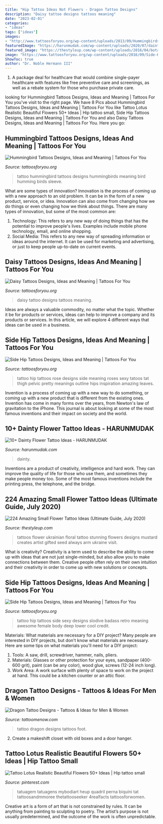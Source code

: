 ```yaml
---
title: "Hip Tattoo Ideas Not Flowers - Dragon Tattoo Designs"
description: "Daisy tattoo designs tattoos meaning"
date: "2023-02-01"
categories:
- "ideas"
tags: ["ideas"]
images:
- "http://www.tattoosforyou.org/wp-content/uploads/2013/09/Hummingbirds-Tattoo-768x1024.jpg"
featuredImage: "https://harunmudak.com/wp-content/uploads/2020/07/dainty-flower-tattos-2-768x1024.png"
featured_image: "https://thestyleup.com/wp-content/uploads/2016/04/botanical-tattoos008-2.jpg"
image: "https://www.tattoosforyou.org/wp-content/uploads/2016/09/Side-Hip-Tattoo-Ideas.jpg"
ShowToc: true
author: "Dr. Noble Hermann III"
---
```



1) A package deal for healthcare that would combine single-payer healthcare with features like free preventive care and screenings, as well as a rebate system for those who purchase private care.

	

		
looking for Hummingbird Tattoos Designs, Ideas and Meaning | Tattoos For You you've visit to the right page. We have 8 Pics about Hummingbird Tattoos Designs, Ideas and Meaning | Tattoos For You like Tattoo Lotus Realistic Beautiful Flowers 50+ Ideas | Hip tattoo small, Side Hip Tattoos Designs, Ideas and Meaning | Tattoos For You and also Daisy Tattoos Designs, Ideas and Meaning | Tattoos For You. Here you go:
		
    
## Hummingbird Tattoos Designs, Ideas And Meaning | Tattoos For You

<img loading=lazy src="http://www.tattoosforyou.org/wp-content/uploads/2013/09/Hummingbirds-Tattoo-768x1024.jpg" onerror="this.onerror=null;this.src='https://tse4.mm.bing.net/th?id=OIP.ibgnvKZOpEhjALFdHakTvgHaJ4&amp;pid=15.1';" alt="Hummingbird Tattoos Designs, Ideas and Meaning | Tattoos For You">

_Source: tattoosforyou.org_

>tattoo hummingbird tattoos designs hummingbirds meaning bird humming birds sleeve. 

	

What are some types of innovation?
Innovation is the process of coming up with a new approach to an old problem. It can be in the form of a new product, service, or idea. Innovation can also come from changing how we do things or even changing how we think about things. There are many types of innovation, but some of the most common are: 
1) Technology: This refers to any new way of doing things that has the potential to improve people's lives. Examples include mobile phone technology, email, and online shopping. 
2) Social Media: This refers to any new way of spreading information or ideas around the internet. It can be used for marketing and advertising, or just to keep people up-to-date on current events.

    
## Daisy Tattoos Designs, Ideas And Meaning | Tattoos For You

<img loading=lazy src="http://www.tattoosforyou.org/wp-content/uploads/2013/10/Daisy-Tattoo.jpg" onerror="this.onerror=null;this.src='https://tse1.mm.bing.net/th?id=OIP.l5xNCrVBqTDKo6F5hl-LGAHaFj&amp;pid=15.1';" alt="Daisy Tattoos Designs, Ideas and Meaning | Tattoos For You">

_Source: tattoosforyou.org_

>daisy tattoo designs tattoos meaning. 

	

Ideas are always a valuable commodity, no matter what the topic. Whether it be for products or services, ideas can help to improve a company and its products or services. In this article, we will explore 4 different ways that ideas can be used in a business.

    
## Side Hip Tattoos Designs, Ideas And Meaning | Tattoos For You

<img loading=lazy src="https://www.tattoosforyou.org/wp-content/uploads/2016/02/Tattoos-on-Hip-Side.jpg" onerror="this.onerror=null;this.src='https://tse4.mm.bing.net/th?id=OIP.gsCykqA-P7OizC4L_oDQAQHaJ6&amp;pid=15.1';" alt="Side Hip Tattoos Designs, Ideas and Meaning | Tattoos For You">

_Source: tattoosforyou.org_

>tattoo hip tattoos rose designs side meaning roses sexy tatoos tat thigh pelvic pretty meanings outline hips inspiration amazing leaves. 

	

Invention is a process of coming up with a new way to do something, or coming up with a new product that is different from the existing ones. Invention has come in many forms over the years, from Newton's law of gravitation to the iPhone. This journal is about looking at some of the most famous inventions and their impact on society and the world.

    
## 10+ Dainty Flower Tattoo Ideas - HARUNMUDAK

<img loading=lazy src="https://harunmudak.com/wp-content/uploads/2020/07/dainty-flower-tattos-2-768x1024.png" onerror="this.onerror=null;this.src='https://tse4.mm.bing.net/th?id=OIP.LUeQDHh7uaoJMOlmkbICJQHaJ4&amp;pid=15.1';" alt="10+ Dainty Flower Tattoo Ideas - HARUNMUDAK">

_Source: harunmudak.com_

>dainty. 

	

Inventions are a product of creativity, intelligence and hard work. They can improve the quality of life for those who use them, and sometimes they make people money too. Some of the most famous inventions include the printing press, the telephone, and the bridge.

    
## 224 Amazing Small Flower Tattoo Ideas (Ultimate Guide, July 2020)

<img loading=lazy src="https://thestyleup.com/wp-content/uploads/2016/04/botanical-tattoos008-2.jpg" onerror="this.onerror=null;this.src='https://tse3.mm.bing.net/th?id=OIP.22SEAE-4RKs8mXVPBUjVtQHaHa&amp;pid=15.1';" alt="224 Amazing Small Flower Tattoo Ideas (Ultimate Guide, July 2020)">

_Source: thestyleup.com_

>tattoos flower ukrainian floral tattoo stunning flowers designs mustard creates artist gifted seed always arm ukraine visit. 

	

What is creativity?
Creativity is a term used to describe the ability to come up with ideas that are not just single-minded, but also allow you to make connections between them. Creative people often rely on their own intuition and their creativity in order to come up with new solutions or concepts.

    
## Side Hip Tattoos Designs, Ideas And Meaning | Tattoos For You

<img loading=lazy src="https://www.tattoosforyou.org/wp-content/uploads/2016/09/Side-Hip-Tattoo-Ideas.jpg" onerror="this.onerror=null;this.src='https://tse3.mm.bing.net/th?id=OIP.9JYBIemSNdRpar-sYajM4AHaLH&amp;pid=15.1';" alt="Side Hip Tattoos Designs, Ideas and Meaning | Tattoos For You">

_Source: tattoosforyou.org_

>tattoo hip tattoos side sexy designs slodive badass retro meaning awesome female body deep lower cool credit. 

	

Materials: What materials are necessary for a DIY project?
Many people are interested in DIY projects, but don't know what materials are necessary. Here are some tips on what materials you'll need for a DIY project:
1. Tools: A saw, drill, screwdriver, hammer, nails, pliers.
2. Materials: Glasses or other protection for your eyes, sandpaper (400-600 grit), paint (can be any color), wood glue, screws (12-24 inch long).
3. Work Area: A work surface with plenty of space to work on the project at hand. This could be a kitchen counter or an attic floor.

    
## Dragon Tattoo Designs - Tattoos &amp; Ideas For Men &amp; Women

<img loading=lazy src="http://www.tattoomenow.com/tattoo-designs/wp-content/uploads/2012/09/dragontattoo.jpg" onerror="this.onerror=null;this.src='https://tse4.mm.bing.net/th?id=OIP.vW3rDcT1aYjM8Q5v53WMBQHaJ6&amp;pid=15.1';" alt="Dragon Tattoo Designs - Tattoos &amp; Ideas for Men &amp; Women">

_Source: tattoomenow.com_

>tattoo dragon designs tattoos foot. 

	

2. Create a makeshift closet with old boxes and a door hanger.

    
## Tattoo Lotus Realistic Beautiful Flowers 50+ Ideas | Hip Tattoo Small

<img loading=lazy src="https://i.pinimg.com/736x/96/87/f8/9687f85d93806224312d823af4e49dd3.jpg" onerror="this.onerror=null;this.src='https://tse3.mm.bing.net/th?id=OIP.MoNJnrKKcnbIayMJ0XEprAAAAA&amp;pid=15.1';" alt="Tattoo Lotus Realistic Beautiful Flowers 50+ Ideas | Hip tattoo small">

_Source: pinterest.com_

>tatuagem tatuagens mybodiart heup quadril perna biquíni tat tattoosandmmoree thetattooseeker 4realfacts tattoosforwomen. 

	

Creative art is a form of art that is not constrained by rules. It can be anything from painting to sculpting to poetry. The artist’s purpose is not usually predetermined, and the outcome of the work is often unpredictable.

